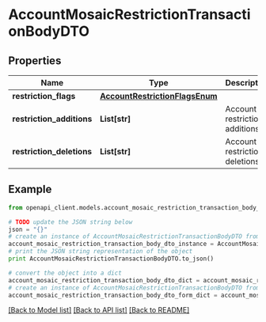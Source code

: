 # AccountMosaicRestrictionTransactionBodyDTO


## Properties

Name | Type | Description | Notes
------------ | ------------- | ------------- | -------------
**restriction_flags** | [**AccountRestrictionFlagsEnum**](AccountRestrictionFlagsEnum.md) |  | 
**restriction_additions** | **List[str]** | Account restriction additions. | 
**restriction_deletions** | **List[str]** | Account restriction deletions. | 

## Example

```python
from openapi_client.models.account_mosaic_restriction_transaction_body_dto import AccountMosaicRestrictionTransactionBodyDTO

# TODO update the JSON string below
json = "{}"
# create an instance of AccountMosaicRestrictionTransactionBodyDTO from a JSON string
account_mosaic_restriction_transaction_body_dto_instance = AccountMosaicRestrictionTransactionBodyDTO.from_json(json)
# print the JSON string representation of the object
print AccountMosaicRestrictionTransactionBodyDTO.to_json()

# convert the object into a dict
account_mosaic_restriction_transaction_body_dto_dict = account_mosaic_restriction_transaction_body_dto_instance.to_dict()
# create an instance of AccountMosaicRestrictionTransactionBodyDTO from a dict
account_mosaic_restriction_transaction_body_dto_form_dict = account_mosaic_restriction_transaction_body_dto.from_dict(account_mosaic_restriction_transaction_body_dto_dict)
```
[[Back to Model list]](../README.md#documentation-for-models) [[Back to API list]](../README.md#documentation-for-api-endpoints) [[Back to README]](../README.md)


